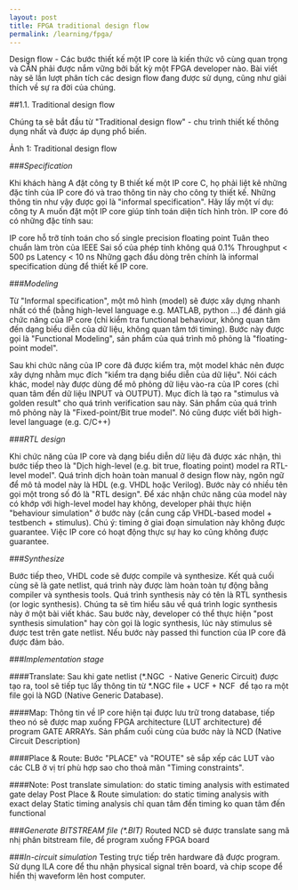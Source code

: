 ```yaml
---
layout: post
title: FPGA traditional design flow
permalink: /learning/fpga/
---
```

Design flow - Các bước thiết kế một IP core là kiến thức vô cùng quan trọng và CẦN phải được nắm vững bởi bất kỳ một FPGA developer nào. Bài viết này sẽ lần lượt phân tích các design flow đang được sử dụng, cũng như giải thích về sự ra đời của chúng.

##1.1. Traditional design flow

Chúng ta sẽ bắt đầu từ "Traditional design flow" - chu trình thiết kế thông dụng nhất và được áp dụng phổ biến.

Ảnh 1: Traditional design flow

###*Specification*

Khi khách hàng A đặt công ty B thiết kế một IP core C, họ phải liệt kê những đặc tính của IP core đó và trao thông tin này cho công ty thiết kế. Những thông tin như vậy được gọi là "informal specification".
Hãy lấy một ví dụ: công ty A muốn đặt một IP core giúp tính toán diện tích hình tròn. IP core đó có những đặc tính sau:

IP core hỗ trỡ tính toán cho số single precision floating point
Tuân theo chuẩn làm tròn của IEEE
Sai số của phép tính không quá 0.1%
Throughput < 500 ps
Latency < 10 ns
Những gạch đầu dòng trên chính là informal specification dùng để thiết kế IP core.

###*Modeling*

Từ "Informal specification", một mô hình (model) sẽ được xây dựng nhanh nhất có thể (bằng high-level language e.g. MATLAB, python ...) để đánh giá chức năng của IP core (chỉ kiểm tra functional behaviour, không quan tâm đến dạng biểu diễn của dữ liệu, không quan tâm tới timing). Bước này được gọi là "Functional Modeling", sản phẩm của quá trình mô phỏng là "floating-point model".

Sau khi chức năng của IP core đã được kiểm tra, một model khác nên được xây dựng nhằm mục đích "kiểm tra dạng biểu diễn của dữ liệu". Nói cách khác, model này được dùng để mô phỏng dữ liệu vào-ra của IP cores (chỉ quan tâm đến dữ liệu INPUT và OUTPUT). Mục đích là tạo ra "stimulus và golden result" cho quá trình verification sau này. Sản phẩm của quá trình mô phỏng này là "Fixed-point/Bit true model". Nó cũng được viết bởi high-level language (e.g. C/C++)

###*RTL design*

Khi chức năng của IP core và dạng biểu diễn dữ liệu đã được xác nhận, thì bước tiếp theo là "Dịch high-level (e.g. bit true, floating point) model ra RTL-level model". Quá trình dịch hoàn toàn manual ở design flow này, ngôn ngữ để mô tả model này là HDL (e.g. VHDL hoặc Verilog). Bước này có nhiều tên gọi một trong số đó là "RTL design". Để xác nhận chức năng của model này có khớp với high-level model hay không, developer phải thực hiện "behaviour simulation" ở bước này (cần cung cấp VHDL-based model + testbench + stimulus). Chú ý: timing ở giai đoạn simulation này không được guarantee. Việc IP core có hoạt động thực sự hay ko cũng không được guarantee.

###*Synthesize*

Bước tiếp theo, VHDL code sẽ được compile và synthesize. Kết quả cuối cùng sẽ là gate netlist, quá trình này được làm hoàn toàn tự động bằng compiler và synthesis tools. Quá trình synthesis này có tên là RTL synthesis (or logic synthesis). Chúng ta sẽ tìm hiểu sâu về quá trình logic synthesis này ở một bài viết khác.
Sau bước này, developer có thể thực hiện "post synthesis simulation" hay còn gọi là logic synthesis, lúc này stimulus sẽ được test trên gate netlist. Nếu bước này passed thì function của IP core đã được đảm bảo.

###*Implementation stage*

####Translate: 
Sau khi gate netlist (*.NGC  - Native Generic Circuit) được tạo ra, tool sẽ tiếp tục lấy thông tin từ *.NGC file + UCF + NCF  để tạo ra một file gọi là NGD (Native Generic Database).

####Map: 
Thông tin về IP core hiện tại được lưu trữ trong database, tiếp theo nó sẽ được map xuống FPGA architecture (LUT architecture) để program GATE ARRAYs. Sản phẩm cuối cùng của bước này là NCD (Native Circuit Description)

####Place & Route: 
Bước "PLACE" và "ROUTE" sẽ sắp xếp các LUT vào các CLB ở vị trí phù hợp sao cho thoả mãn "Timing constraints".

####Note:
Post translate simulation: do static timing analysis with estimated gate delay
Post Place & Route simulation: do static timing analysis with exact delay
Static timing analysis chỉ quan tâm đến timing ko quan tâm đến functional

###*Generate BITSTREAM file (\*.BIT)* 
Routed NCD sẽ được translate sang mã nhị phân bitstream file, để program xuống FPGA board

###*In-circuit simulation*
Testing trực tiếp trên hardware đã được program. Sử dụng ILA core để thu nhận physical signal trên board, và chip scope để hiển thị waveform lên host computer.



 